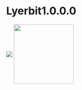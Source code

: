 # Lyerbit1.0.0.0
<img align="center" src="https://user-images.githubusercontent.com/100108676/164607027-97a87f15-8a6a-4e1d-a499-82c8b82e7f53.gif"></a>
<img align="center" width="160" src="https://user-images.githubusercontent.com/100108676/164607187-425e5e0c-2e0a-447f-b0bc-7c23fb48c9ef.gif"></a>
